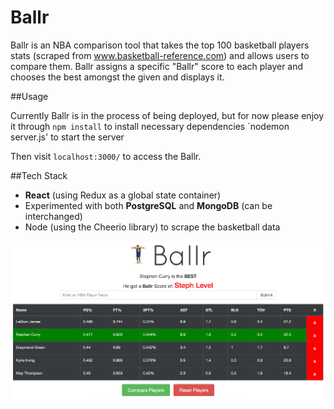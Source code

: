 # Ballr

Ballr is an NBA comparison tool that takes the top 100 basketball players stats (scraped from www.basketball-reference.com) and allows users to compare them. Ballr assigns a specific "Ballr" score to each player and chooses the best amongst the given and displays it.

##Usage

Currently Ballr is in the process of being deployed, but for now please enjoy it through 
`npm install` to install necessary dependencies
`nodemon server.js' to start the server

Then visit `localhost:3000/` to access the Ballr.

##Tech Stack
- **React** (using Redux as a global state container)
- Experimented with both **PostgreSQL** and **MongoDB** (can be interchanged)
- Node (using the Cheerio library) to scrape the basketball data

![Ballr](./Ballr.png)